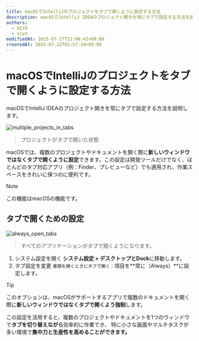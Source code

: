 ```yaml
---
title: macOSでIntelliJのプロジェクトをタブで開くように設定する方法
description: macOSでIntelliJ IDEAのプロジェクト開きを常にタブで設定する方法を説明します。
authors:
  - XIYO
  - xiyo
modifiedAt: 2025-07-27T21:08:42+09:00
createdAt: 2025-07-22T01:57:19+09:00
---
```

# macOSでIntelliJのプロジェクトをタブで開くように設定する方法

macOSでIntelliJ IDEAのプロジェクト開きを常にタブで設定する方法を説明します。

![multiple_projects_in_tabs](./assets/f242f044157db312140297d1c9971de403b0af207ef3f77f2bf74a1c300440ec5f0d02e7aea059020dfb14c19fa93f3f5dcdfe94d007a5e2c218ee9afd0f74b4.png)

> プロジェクトがタブで開いた状態

macOSでは、複数のプロジェクトやドキュメントを開く際に**新しいウィンドウではなくタブで開くように設定**できます。この設定は開発ツールだけでなく、ほとんどのタブ対応アプリ（例：Finder、プレビューなど）でも適用され、作業スペースをきれいに保つのに便利です。

> [!NOTE]
> この機能はmacOSの機能です。

## タブで開くための設定

![always_open_tabs](./assets/b8e84f65bef3200d9888d2bc90183f76ec8c4fe129e8c0396e169265fefaffb656f2641df0f2dae9c7f59cc9c062dee44d39093993ea06acf46699d903d126cf.png)

> すべてのアプリケーションがタブで開くようになります。

1. システム設定を開く
   **システム設定 > デスクトップとDock**に移動します。
2. タブ設定を変更
   `書類を開くときにタブで開く：`項目を**常に（Always）**に設定します。

> [!tip]
> このオプションは、macOSがサポートするアプリで複数のドキュメントを開く際に**新しいウィンドウではなくタブで開くよう強制**します。

この設定を活用すると、複数のプロジェクトやドキュメントを1つのウィンドウで**タブを切り替えながら**効率的に作業でき、
特に小さな画面やマルチタスクが多い環境で**集中力と生産性を高めることができます。**
